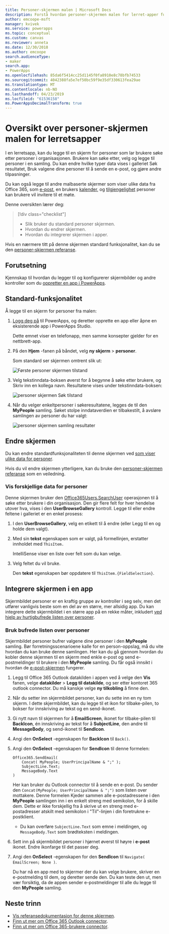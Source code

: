 ```yaml
---
title: Personer-skjermen malen | Microsoft Docs
description: Forstå hvordan personer-skjermen malen for lerret-apper fungerer og hvordan du utvider skjermen for din egen brukstilfeller
author: emcoope-msft
manager: kvivek
ms.service: powerapps
ms.topic: conceptual
ms.custom: canvas
ms.reviewer: anneta
ms.date: 12/30/2018
ms.author: emcoope
search.audienceType:
- maker
search.app:
- PowerApps
ms.openlocfilehash: 85da6f5414cc25d1145f0fa8910e8c78bfb74533
ms.sourcegitcommit: 4042388fa5e7ef50bc59f9e35df330613fea29ae
ms.translationtype: MT
ms.contentlocale: nb-NO
ms.lasthandoff: 04/23/2019
ms.locfileid: "61536158"
ms.PowerAppsDecimalTransform: true
---
```

# <a name="overview-of-the-people-screen-template-for-canvas-apps"></a>Oversikt over personer-skjermen malen for lerretsapper

I en lerretsapp, kan du legge til en skjerm for personer som lar brukere søke etter personer i organisasjonen. Brukere kan søke etter, velg og legge til personer i en samling. Du kan endre hvilke typer data vises i galleriet Søk resultatet, Bruk valgene dine personer til å sende en e-post, og gjøre andre tilpasninger.

Du kan også legge til andre malbaserte skjermer som viser ulike data fra Office 365, som [e-post](email-screen-overview.md), en brukers [kalender](calendar-screen-overview.md), og [tilgjengelighet](meeting-screen-overview.md) personer kan brukere vil invitere til et møte.

Denne oversikten lærer deg:
> [!div class="checklist"]
> * Slik bruker du standard personer skjermen.
> * Hvordan du endrer skjermen.
> * Hvordan du integrerer skjermen i apper.

Hvis en nærmere titt på denne skjermen standard funksjonalitet, kan du se den [personer-skjermen referanse](people-screen-reference.md).

## <a name="prerequisite"></a>Forutsetning

Kjennskap til hvordan du legger til og konfigurerer skjermbilder og andre kontroller som du [oppretter en app i PowerApps](../data-platform-create-app-scratch.md).

## <a name="default-functionality"></a>Standard-funksjonalitet

Å legge til en skjerm for personer fra malen:

1. [Logg deg på](http://web.powerapps.com?utm_source=padocs&utm_medium=linkinadoc&utm_campaign=referralsfromdoc) til PowerApps, og deretter opprette en app eller åpne en eksisterende app i PowerApps Studio.

    Dette emnet viser en telefonapp, men samme konsepter gjelder for en nettbrett-app.

1. På den **Hjem** -fanen på båndet, velg **ny skjerm** > **personer**.

    Som standard ser skjermen omtrent slik ut:

    ![Første personer skjermen tilstand](media/people-screen/people-screen-empty.png)

1. Velg tekstinndata-boksen øverst for å begynne å søke etter brukere, og Skriv inn en kollega navn. Resultatene vises under tekstinndata-boksen:

    ![personer skjermen Søk tilstand](media/people-screen/people-browse-gall-full.png)

1. Når du velger enkeltpersoner i søkeresultatene, legges de til den **MyPeople** samling. Søket stolpe inndataverdien er tilbakestilt, å avsløre samlingen av personer du har valgt:

    ![personer skjermen samling resultater](media/people-screen/people-people-gall-full.png)

## <a name="modify-the-screen"></a>Endre skjermen

Du kan endre standardfunksjonaliteten til denne skjermen ved [som viser ulike data for personer](people-screen-overview.md#show-different-data-for-people).

Hvis du vil endre skjermen ytterligere, kan du bruke den [personer-skjermen referanse](./people-screen-reference.md) som en veiledning.

### <a name="show-different-data-for-people"></a>Vis forskjellige data for personer

Denne skjermen bruker den [Office365Users.SearchUser](https://docs.microsoft.com/connectors/office365users/#searchuser) operasjonen til å søke etter brukere i din organisasjon. Den gir flere felt for hver hendelse utover hva, vises i den **UserBrowseGallery** kontroll. Legge til eller endre feltene i galleriet er en enkel prosess:

1. I den **UserBrowseGallery**, velg en etikett til å endre (eller Legg til en og holde dem valgt).

1. Med sin **tekst** egenskapen som er valgt, på formellinjen, erstatter innholdet med `ThisItem.`

    IntelliSense viser en liste over felt som du kan velge.

1. Velg feltet du vil bruke.

    Den **tekst** egenskapen bør oppdatere til `ThisItem.{FieldSelection}`.

## <a name="integrate-the-screen-into-an-app"></a>Integrere skjermen i en app

Skjermbildet personer er en kraftig gruppe av kontroller i seg selv, men det utfører vanligvis beste som en del av en større, mer allsidig app. Du kan integrere dette skjermbildet i en større app på en rekke måter, inkludert [ved hjelp av hurtigbufrede listen over personer](people-screen-overview.md#use-your-cached-list-of-people).

### <a name="use-your-cached-list-of-people"></a>Bruk bufrede listen over personer

Skjermbildet personer bufrer valgene dine personer i den **MyPeople** samling. Bør forretningsscenarioene kalle for en person-oppslag, må du vite hvordan du kan bruke denne samlingen. Her kan du gå gjennom hvordan du kobler denne skjermen til en skjerm med enkle e-post og send e-postmeldinger til brukere i den **MyPeople** samling. Du får også innsikt i hvordan de [e-post-skjermen](./email-screen-overview.md) fungerer.

1. Legg til Office 365 Outlook datakilden i appen ved å velge den **Vis** fanen, velge **datakilder** > **Legg til datakilde**, og ser etter kontoret 365 outlook connector. Du må kanskje velge **ny tilkobling** å finne den.
1. Når du setter inn skjermbildet personer, kan du sette inn en ny tom skjerm. I dette skjermbildet, kan du legge til et ikon for tilbake-pilen, to bokser for innskriving av tekst og en send-ikonet.
1. Gi nytt navn til skjermen for å **EmailScreen**, ikonet for tilbake-pilen til **BackIcon**, én innskriving av tekst for å **SubjectLine**, den andre til **MessageBody**, og send-ikonet til **SendIcon**.
1. Angi den **OnSelect** -egenskapen for **BackIcon** til `Back()`.
1. Angi den **OnSelect** -egenskapen for **SendIcon** til denne formelen:

    ```powerapps-comma
    Office365.SendEmail( 
        Concat( MyPeople; UserPrincipalName & ";" ); 
        SubjectLine.Text; 
        MessageBody.Text 
    )
    ```
    
    Her kan bruker du Outlook connector til å sende en e-post. Du sender den `Concat(MyPeople; UserPrincipalName & ";")` som listen over mottakere. Denne formelen Kjeder sammen alle e-postadressene i den **MyPeople** samlingen inn i en enkelt streng med semikolon, for å skille dem. Dette er ikke forskjellig fra å skrive ut en streng med e-postadresser atskilt med semikolon i "Til"-linjen i din foretrukne e-postklient.
    * Du kan overføre `SubjectLine.Text` som emne i meldingen, og `MessageBody.Text` som brødteksten i meldingen.
1. Sett inn på skjermbildet personer i hjørnet øverst til høyre i **e-post** ikonet.
   Endre ikonfarge til det passer deg.
1. Angi den **OnSelect** -egenskapen for den **SendIcon** til `Navigate( EmailScreen; None )`.

    Du har nå en app med to skjermer der du kan velge brukere, skriver en e-postmelding til dem, og deretter sende den. Du kan teste den ut, men vær forsiktig, da de appen sender e-postmeldinger til alle du legge til den **MyPeople** samling.

## <a name="next-steps"></a>Neste trinn

* [Vis referansedokumentasjon for denne skjermen](./people-screen-reference.md).
* [Finn ut mer om Office 365 Outlook connector](../connections/connection-office365-outlook.md).
* [Finn ut mer om Office 365-brukere connector](../connections/connection-office365-users.md).
